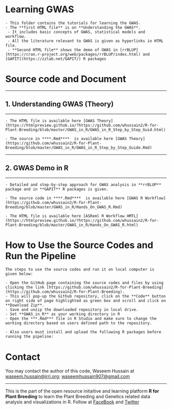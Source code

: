 # Learning GWAS

```
- This folder contains the tutorials for learning the GWAS. 
- The **first HTML file** is on **Understanding the GWAS**. 
 - It includes basic concepts of GWAS, statistical models and workflow. 
 - All the literature relevant to GWAS is given as hyperlinks in HTML file. 
 - **Second HTML file** shows the demo of GWAS in [rrBLUP](https://cran.r-project.org/web/packages/rrBLUP/index.html) and [GAPIT](https://zzlab.net/GAPIT/) R packages 
 ```
 
#  Source code and Document


***
## 1. Understanding GWAS (Theory)
***
```
- The HTML file is available here [GWAS Theory](https://htmlpreview.github.io/?https://github.com/whussain2/R-for-Plant-Breeding/blob/master/GWAS_in_R/GWAS_in_R_Step_by_Step_Guid.html)

- The source in ****.Rmd****  is available here [GWAS Theory](https://github.com/whussain2/R-for-Plant-Breeding/blob/master/GWAS_in_R/GWAS_in_R_Step_by_Step_Guide.Rmd)
```

***
## 2. GWAS Demo in R
***

```
- Detailed and step-by-step approach for GWAS analysis in **rrBLUP** package and in **GAPIT** R packages is given. 

- The source code in ****.Rmd****  is available here [GWAS R Workflow](https://github.com/whussain2/R-for-Plant-Breeding/blob/master/GWAS_in_R/Hands_On_GWAS_R.Rmd)

- The HTML file is available here [ASReml R Workflow HMTL](https://htmlpreview.github.io/?https://github.com/whussain2/R-for-Plant-Breeding/blob/master/GWAS_in_R/Hands_On_GWAS_R.html)
```

# How to Use the Source Codes and Run the Pipeline

```
The steps to use the source codes and run it on local computer is given below:

- Open the GitHub page containing the source codes and files by using clicking the link [https://github.com/whussain2/R-for-Plant-Breeding](https://github.com/whussain2/R-for-Plant-Breeding).
- This will pop-up the Github repository, click on the **Code** button on right side of page highlighted as green box and scroll and click on **Download Zip**.
- Save and unzip the downloaded repository in local drive.
- Set **GWAS_in_R** as your working directory in R  
- Open the ***.Rmd*** file in R Studio and make sure to change the working directory based on users defined path to the repository.

- Also users must install and upload the following R packages before running the pipeline:
```

# Contact
You may contact the author of this code, Waseem Hussain at <waseem.hussain@irri.org>; <waseemhussain907@gmail.com>
***

 

 
This is the part of the open resource initaitive and learning platform **R for Plant Breeding**  to learn the Plant Breeding and Genetics related data analysis and visualizations in R.
Follow at [FaceBook](https://www.facebook.com/groups/572539569836593) and [Twitter](https://twitter.com/rPlantBreeding1)
